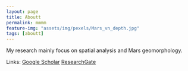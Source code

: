 ```yaml
---
layout: page
title: Aboutt
permalink: mmmm
feature-img: "assets/img/pexels/Mars_vn_depth.jpg"
tags: [aboutt]
---
```


My research mainly focus on spatial analysis and Mars geomorphology.

Links: [Google Scholar](https://scholar.google.com/citations?user=a3OHfGUAAAAJ&hl=en)    [ResearchGate](https://www.researchgate.net/profile/Xuezhi_Cang)
